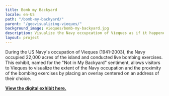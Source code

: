 ```yaml
---
title: Bomb my Backyard
locale: en-US
path: "/bomb-my-backyard/"
parent: "/geovisualizing-vieques/"
background_image: vieques/bomb-my-backyard.jpg
description: Visualize the Navy occupcation of Vieques as if it happened in your neighborhood
layout: project
---
```


During the US Navy's occupation of Vieques (1941-2003), the Navy occupied 22,000 acres of the island and conducted live bombing exercises. This exhibit, named for the "Not in My Backyard" sentiment, allows visitors to Vieques to visualize the extent of the Navy occupation and the proximity of the bombing exercises by placing an overlay centered on an address of their choice. 

**[View the digital exhibit here.](https://bomb-my-backyard.carolinacartography.org)**